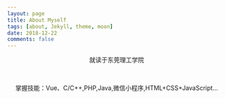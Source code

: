 ```yaml
---
layout: page
title: About Myself
tags: [about, Jekyll, theme, moon]
date: 2018-12-22
comments: false
---
```

    
<center>
    <p>就读于东莞理工学院</p><br/>
    <p>掌握技能：Vue、C/C++,PHP,Java,微信小程序,HTML+CSS+JavaScript...</p>
</center>


